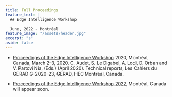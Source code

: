 ```yaml
---
title: Full Proceedings
feature_text: |
  ## Edge Intelligence Workshop 

  June, 2022 - Montréal
feature_image: "/assets/header.jpg"
excerpt: "s"
aside: false
---
```


- [Proceedings of the Edge Intelligence Workshop](https://www.gerad.ca/en/papers/G-2020-23) 2020, Montréal, Canada, March 2–3, 2020. C. Audet, S. Le Digabel, A. Lodi, D. Orban and V. Partovi Nia, (Eds.) (April 2020). Technical reports, Les Cahiers du GERAD G–2020–23, GERAD, HEC Montréal, Canada.

- [Proceedings of the Edge Intelligence Workshop 2022](https://eiw2022.github.io/Proceedings/), Montréal, Canada will appear soon.